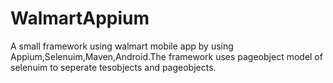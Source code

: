 # WalmartAppium

A small framework using walmart mobile app by using Appium,Selenuim,Maven,Android.The framework uses pageobject model of selenuim to seperate 
tesobjects and pageobjects.
